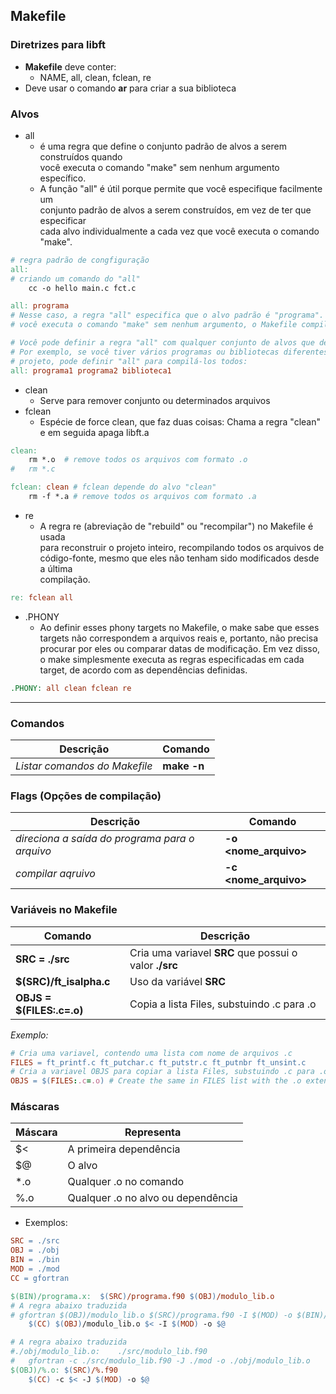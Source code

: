 ## Makefile

### Diretrizes para libft
- **Makefile** deve conter: 
  - NAME, all, clean, fclean, re
- Deve usar o comando **ar** para criar a sua biblioteca

### Alvos
- all
  - é uma regra que define o conjunto padrão de alvos a serem construídos quando\
  você executa o comando "make" sem nenhum argumento específico.
  - A função "all" é útil porque permite que você especifique facilmente um\
  conjunto padrão de alvos a serem construídos, em vez de ter que especificar\
  cada alvo individualmente a cada vez que você executa o comando "make".
```makefile
# regra padrão de congfiguração
all:
# criando um comando do "all"
	cc -o hello main.c fct.c
```
```makefile
all: programa
# Nesse caso, a regra "all" especifica que o alvo padrão é "programa". Quando
# você executa o comando "make" sem nenhum argumento, o Makefile compila "programa".
```
```makefile
# Você pode definir a regra "all" com qualquer conjunto de alvos que desejar.
# Por exemplo, se você tiver vários programas ou bibliotecas diferentes em seu
# projeto, pode definir "all" para compilá-los todos:
all: programa1 programa2 biblioteca1
```
- clean
  - Serve para remover conjunto ou determinados arquivos
- fclean
  - Espécie de force clean, que faz duas coisas: Chama a regra "clean"\
  e em seguida apaga libft.a
```makefile
clean:
	rm *.o  # remove todos os arquivos com formato .o
#	rm *.c

fclean: clean # fclean depende do alvo "clean"
	rm -f *.a # remove todos os arquivos com formato .a	
```
- re
  - A regra re (abreviação de "rebuild" ou "recompilar") no Makefile é usada\
  para reconstruir o projeto inteiro, recompilando todos os arquivos de\
  código-fonte, mesmo que eles não tenham sido modificados desde a última\
  compilação.
```makefile
re: fclean all
```
- .PHONY
  - Ao definir esses phony targets no Makefile, o make sabe que esses targets não correspondem a arquivos reais e, portanto, não precisa procurar por eles ou comparar datas de modificação. Em vez disso, o make simplesmente executa as regras especificadas em cada target, de acordo com as dependências definidas.
```makefile
.PHONY:	all clean fclean re
```
---
### Comandos
Descrição | Comando |
----------|---------|
*Listar comandos do Makefile* | **make -n**

### Flags (Opções de compilação)
Descrição | Comando |
----------|---------|
*direciona a saída do programa para o arquivo* | **-o \<nome_arquivo>**
*compilar aqruivo* | **-c \<nome_arquivo>**

### Variáveis no Makefile
Comando | Descrição |
--------|-----------|
**SRC = ./src** | Cria uma variavel **SRC** que possui o valor **./src**
**$(SRC)/ft_isalpha.c** | Uso da variável **SRC**
**OBJS = $(FILES:.c=.o)** | Copia a lista Files, substuindo .c para .o  

*Exemplo:*
```makefile
# Cria uma variavel, contendo uma lista com nome de arquivos .c
FILES = ft_printf.c ft_putchar.c ft_putstr.c ft_putnbr ft_unsint.c
# Cria a variavel OBJS para copiar a lista Files, substuindo .c para .o  
OBJS = $(FILES:.c=.o) # Create the same in FILES list with the .o extension
```


### Máscaras
Máscara | Representa|
--------|-----------|
$<  |  A primeira dependência
$@  | O alvo
*.o | Qualquer .o no comando
%.o | Qualquer .o no alvo ou dependência
- Exemplos:

```makefile
SRC = ./src
OBJ = ./obj
BIN = ./bin
MOD = ./mod
CC = gfortran

$(BIN)/programa.x:	$(SRC)/programa.f90 $(OBJ)/modulo_lib.o
# A regra abaixo traduzida
# gfortran $(OBJ)/modulo_lib.o $(SRC)/programa.f90 -I $(MOD) -o $(BIN)/programa.x
	$(CC) $(OBJ)/modulo_lib.o $< -I $(MOD) -o $@

# A regra abaixo traduzida
#./obj/modulo_lib.o:	./src/modulo_lib.f90
#	gfortran -c ./src/modulo_lib.f90 -J ./mod -o ./obj/modulo_lib.o
$(OBJ)/%.o:	$(SRC)/%.f90
	$(CC) -c $< -J $(MOD) -o $@
```
